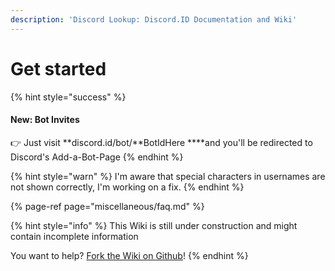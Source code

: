 ```yaml
---
description: 'Discord Lookup: Discord.ID Documentation and Wiki'
---
```


# Get started

{% hint style="success" %}
#### New: Bot Invites

👉 Just visit **discord.id/bot/**BotIdHere ****and you'll be redirected to Discord's Add-a-Bot-Page
{% endhint %}

{% hint style="warn" %}
I'm aware that special characters in usernames are not shown correctly, I'm working on a fix.
{% endhint %}

{% page-ref page="miscellaneous/faq.md" %}

{% hint style="info" %}
This Wiki is still under construction and might contain incomplete information  
  
You want to help? [Fork the Wiki on Github](https://github.com/nerrixde/discordid-wiki)!
{% endhint %}



